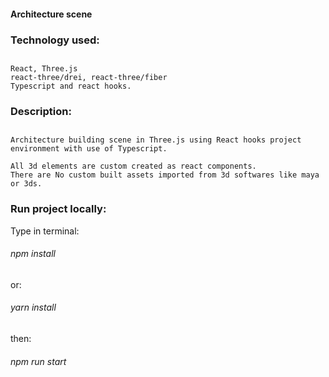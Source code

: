 #### Architecture scene

### Technology used:
##
    React, Three.js
    react-three/drei, react-three/fiber
    Typescript and react hooks.
    
### Description:
## 
    Architecture building scene in Three.js using React hooks project environment with use of Typescript.  
    
    All 3d elements are custom created as react components.
    There are No custom built assets imported from 3d softwares like maya or 3ds.
    
    

### Run project locally:
Type in terminal:
###### npm install 
or:
###### yarn install
then:
###### npm run start
